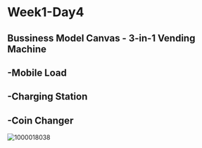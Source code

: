 # Week1-Day4

## Bussiness Model Canvas - 3-in-1 Vending Machine

## -**Mobile Load**
## -**Charging Station**
## -**Coin Changer**

![1000018038](https://github.com/user-attachments/assets/5eb071f1-fe71-4816-882f-dacfe0fb5a6f)
